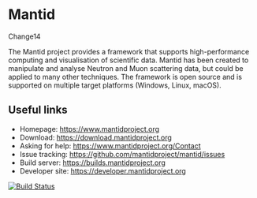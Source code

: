 Mantid
======

Change14

The Mantid project provides a framework that supports high-performance computing and visualisation of scientific data. Mantid has been created to manipulate and analyse Neutron and Muon scattering data, but could be applied to many other techniques. The framework is open source and is supported on multiple target platforms (Windows, Linux, macOS).

Useful links
------------
 * Homepage: https://www.mantidproject.org
 * Download: https://download.mantidproject.org
 * Asking for help: https://www.mantidproject.org/Contact
 * Issue tracking: https://github.com/mantidproject/mantid/issues
 * Build server: https://builds.mantidproject.org
 * Developer site: https://developer.mantidproject.org

[![Build Status](https://builds.mantidproject.org/buildStatus/icon?job=main_nightly_deployment_prototype)](https://builds.mantidproject.org/job/main_nightly_deployment_prototype)
